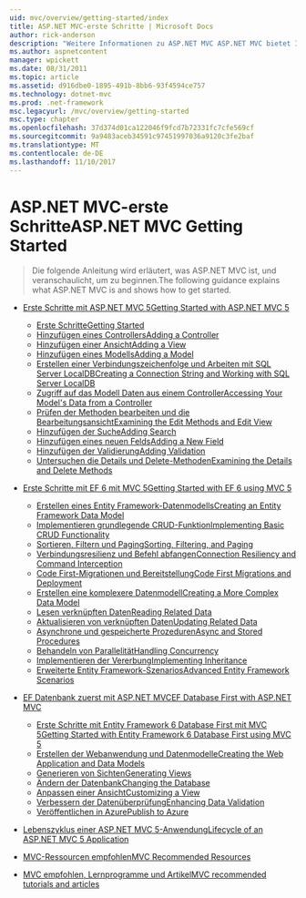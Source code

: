 ```yaml
---
uid: mvc/overview/getting-started/index
title: ASP.NET MVC-erste Schritte | Microsoft Docs
author: rick-anderson
description: "Weitere Informationen zu ASP.NET MVC ASP.NET MVC bietet Ihnen leistungsfähige, auf Mustern basierende können dynamische Websites erstellen, die eine klare Trennung von Anliegen und diese g ermöglicht..."
ms.author: aspnetcontent
manager: wpickett
ms.date: 08/31/2011
ms.topic: article
ms.assetid: d916dbe0-1895-491b-8bb6-93f4594ce757
ms.technology: dotnet-mvc
ms.prod: .net-framework
msc.legacyurl: /mvc/overview/getting-started
msc.type: chapter
ms.openlocfilehash: 37d374d01ca122046f9fcd7b72331fc7cfe569cf
ms.sourcegitcommit: 9a9483aceb34591c97451997036a9120c3fe2baf
ms.translationtype: MT
ms.contentlocale: de-DE
ms.lasthandoff: 11/10/2017
---
```

<a name="aspnet-mvc-getting-started"></a><span data-ttu-id="761d6-103">ASP.NET MVC-erste Schritte</span><span class="sxs-lookup"><span data-stu-id="761d6-103">ASP.NET MVC Getting Started</span></span>
====================
> <span data-ttu-id="761d6-104">Die folgende Anleitung wird erläutert, was ASP.NET MVC ist, und veranschaulicht, um zu beginnen.</span><span class="sxs-lookup"><span data-stu-id="761d6-104">The following guidance explains what ASP.NET MVC is and shows how to get started.</span></span>


- [<span data-ttu-id="761d6-105">Erste Schritte mit ASP.NET MVC 5</span><span class="sxs-lookup"><span data-stu-id="761d6-105">Getting Started with ASP.NET MVC 5</span></span>](introduction/index.md)

    - [<span data-ttu-id="761d6-106">Erste Schritte</span><span class="sxs-lookup"><span data-stu-id="761d6-106">Getting Started</span></span>](introduction/getting-started.md)
    - [<span data-ttu-id="761d6-107">Hinzufügen eines Controllers</span><span class="sxs-lookup"><span data-stu-id="761d6-107">Adding a Controller</span></span>](introduction/adding-a-controller.md)
    - [<span data-ttu-id="761d6-108">Hinzufügen einer Ansicht</span><span class="sxs-lookup"><span data-stu-id="761d6-108">Adding a View</span></span>](introduction/adding-a-view.md)
    - [<span data-ttu-id="761d6-109">Hinzufügen eines Modells</span><span class="sxs-lookup"><span data-stu-id="761d6-109">Adding a Model</span></span>](introduction/adding-a-model.md)
    - [<span data-ttu-id="761d6-110">Erstellen einer Verbindungszeichenfolge und Arbeiten mit SQL Server LocalDB</span><span class="sxs-lookup"><span data-stu-id="761d6-110">Creating a Connection String and Working with SQL Server LocalDB</span></span>](introduction/creating-a-connection-string.md)
    - [<span data-ttu-id="761d6-111">Zugriff auf das Modell Daten aus einem Controller</span><span class="sxs-lookup"><span data-stu-id="761d6-111">Accessing Your Model's Data from a Controller</span></span>](introduction/accessing-your-models-data-from-a-controller.md)
    - [<span data-ttu-id="761d6-112">Prüfen der Methoden bearbeiten und die Bearbeitungsansicht</span><span class="sxs-lookup"><span data-stu-id="761d6-112">Examining the Edit Methods and Edit View</span></span>](introduction/examining-the-edit-methods-and-edit-view.md)
    - [<span data-ttu-id="761d6-113">Hinzufügen der Suche</span><span class="sxs-lookup"><span data-stu-id="761d6-113">Adding Search</span></span>](introduction/adding-search.md)
    - [<span data-ttu-id="761d6-114">Hinzufügen eines neuen Felds</span><span class="sxs-lookup"><span data-stu-id="761d6-114">Adding a New Field</span></span>](introduction/adding-a-new-field.md)
    - [<span data-ttu-id="761d6-115">Hinzufügen der Validierung</span><span class="sxs-lookup"><span data-stu-id="761d6-115">Adding Validation</span></span>](introduction/adding-validation.md)
    - [<span data-ttu-id="761d6-116">Untersuchen die Details und Delete-Methoden</span><span class="sxs-lookup"><span data-stu-id="761d6-116">Examining the Details and Delete Methods</span></span>](introduction/examining-the-details-and-delete-methods.md)
- [<span data-ttu-id="761d6-117">Erste Schritte mit EF 6 mit MVC 5</span><span class="sxs-lookup"><span data-stu-id="761d6-117">Getting Started with EF 6 using MVC 5</span></span>](getting-started-with-ef-using-mvc/index.md)

    - [<span data-ttu-id="761d6-118">Erstellen eines Entity Framework-Datenmodells</span><span class="sxs-lookup"><span data-stu-id="761d6-118">Creating an Entity Framework Data Model</span></span>](getting-started-with-ef-using-mvc/creating-an-entity-framework-data-model-for-an-asp-net-mvc-application.md)
    - [<span data-ttu-id="761d6-119">Implementieren grundlegende CRUD-Funktion</span><span class="sxs-lookup"><span data-stu-id="761d6-119">Implementing Basic CRUD Functionality</span></span>](getting-started-with-ef-using-mvc/implementing-basic-crud-functionality-with-the-entity-framework-in-asp-net-mvc-application.md)
    - [<span data-ttu-id="761d6-120">Sortieren, Filtern und Paging</span><span class="sxs-lookup"><span data-stu-id="761d6-120">Sorting, Filtering, and Paging</span></span>](getting-started-with-ef-using-mvc/sorting-filtering-and-paging-with-the-entity-framework-in-an-asp-net-mvc-application.md)
    - [<span data-ttu-id="761d6-121">Verbindungsresilienz und Befehl abfangen</span><span class="sxs-lookup"><span data-stu-id="761d6-121">Connection Resiliency and Command Interception</span></span>](getting-started-with-ef-using-mvc/connection-resiliency-and-command-interception-with-the-entity-framework-in-an-asp-net-mvc-application.md)
    - [<span data-ttu-id="761d6-122">Code First-Migrationen und Bereitstellung</span><span class="sxs-lookup"><span data-stu-id="761d6-122">Code First Migrations and Deployment</span></span>](getting-started-with-ef-using-mvc/migrations-and-deployment-with-the-entity-framework-in-an-asp-net-mvc-application.md)
    - [<span data-ttu-id="761d6-123">Erstellen eine komplexere Datenmodell</span><span class="sxs-lookup"><span data-stu-id="761d6-123">Creating a More Complex Data Model</span></span>](getting-started-with-ef-using-mvc/creating-a-more-complex-data-model-for-an-asp-net-mvc-application.md)
    - [<span data-ttu-id="761d6-124">Lesen verknüpften Daten</span><span class="sxs-lookup"><span data-stu-id="761d6-124">Reading Related Data</span></span>](getting-started-with-ef-using-mvc/reading-related-data-with-the-entity-framework-in-an-asp-net-mvc-application.md)
    - [<span data-ttu-id="761d6-125">Aktualisieren von verknüpften Daten</span><span class="sxs-lookup"><span data-stu-id="761d6-125">Updating Related Data</span></span>](getting-started-with-ef-using-mvc/updating-related-data-with-the-entity-framework-in-an-asp-net-mvc-application.md)
    - [<span data-ttu-id="761d6-126">Asynchrone und gespeicherte Prozeduren</span><span class="sxs-lookup"><span data-stu-id="761d6-126">Async and Stored Procedures</span></span>](getting-started-with-ef-using-mvc/async-and-stored-procedures-with-the-entity-framework-in-an-asp-net-mvc-application.md)
    - [<span data-ttu-id="761d6-127">Behandeln von Parallelität</span><span class="sxs-lookup"><span data-stu-id="761d6-127">Handling Concurrency</span></span>](getting-started-with-ef-using-mvc/handling-concurrency-with-the-entity-framework-in-an-asp-net-mvc-application.md)
    - [<span data-ttu-id="761d6-128">Implementieren der Vererbung</span><span class="sxs-lookup"><span data-stu-id="761d6-128">Implementing Inheritance</span></span>](getting-started-with-ef-using-mvc/implementing-inheritance-with-the-entity-framework-in-an-asp-net-mvc-application.md)
    - [<span data-ttu-id="761d6-129">Erweiterte Entity Framework-Szenarios</span><span class="sxs-lookup"><span data-stu-id="761d6-129">Advanced Entity Framework Scenarios</span></span>](getting-started-with-ef-using-mvc/advanced-entity-framework-scenarios-for-an-mvc-web-application.md)
- [<span data-ttu-id="761d6-130">EF Datenbank zuerst mit ASP.NET MVC</span><span class="sxs-lookup"><span data-stu-id="761d6-130">EF Database First with ASP.NET MVC</span></span>](database-first-development/index.md)

    - [<span data-ttu-id="761d6-131">Erste Schritte mit Entity Framework 6 Database First mit MVC 5</span><span class="sxs-lookup"><span data-stu-id="761d6-131">Getting Started with Entity Framework 6 Database First using MVC 5</span></span>](database-first-development/setting-up-database.md)
    - [<span data-ttu-id="761d6-132">Erstellen der Webanwendung und Datenmodelle</span><span class="sxs-lookup"><span data-stu-id="761d6-132">Creating the Web Application and Data Models</span></span>](database-first-development/creating-the-web-application.md)
    - [<span data-ttu-id="761d6-133">Generieren von Sichten</span><span class="sxs-lookup"><span data-stu-id="761d6-133">Generating Views</span></span>](database-first-development/generating-views.md)
    - [<span data-ttu-id="761d6-134">Ändern der Datenbank</span><span class="sxs-lookup"><span data-stu-id="761d6-134">Changing the Database</span></span>](database-first-development/changing-the-database.md)
    - [<span data-ttu-id="761d6-135">Anpassen einer Ansicht</span><span class="sxs-lookup"><span data-stu-id="761d6-135">Customizing a View</span></span>](database-first-development/customizing-a-view.md)
    - [<span data-ttu-id="761d6-136">Verbessern der Datenüberprüfung</span><span class="sxs-lookup"><span data-stu-id="761d6-136">Enhancing Data Validation</span></span>](database-first-development/enhancing-data-validation.md)
    - [<span data-ttu-id="761d6-137">Veröffentlichen in Azure</span><span class="sxs-lookup"><span data-stu-id="761d6-137">Publish to Azure</span></span>](database-first-development/publish-to-azure.md)
- [<span data-ttu-id="761d6-138">Lebenszyklus einer ASP.NET MVC 5-Anwendung</span><span class="sxs-lookup"><span data-stu-id="761d6-138">Lifecycle of an ASP.NET MVC 5 Application</span></span>](lifecycle-of-an-aspnet-mvc-5-application.md)
- [<span data-ttu-id="761d6-139">MVC-Ressourcen empfohlen</span><span class="sxs-lookup"><span data-stu-id="761d6-139">MVC Recommended Resources</span></span>](recommended-resources-for-mvc.md)
- [<span data-ttu-id="761d6-140">MVC empfohlen, Lernprogramme und Artikel</span><span class="sxs-lookup"><span data-stu-id="761d6-140">MVC recommended tutorials and articles</span></span>](mvc-learning-sequence.md)
